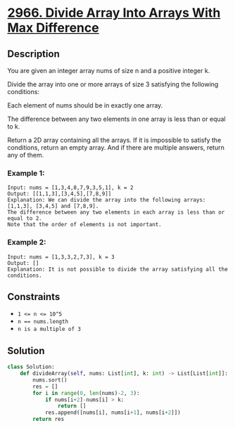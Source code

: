 # [2966. Divide Array Into Arrays With Max Difference](https://leetcode.com/problems/divide-array-into-arrays-with-max-difference/description/?envType=daily-question&envId=2024-02-01)

## Description

You are given an integer array nums of size n and a positive integer k.

Divide the array into one or more arrays of size 3 satisfying the following conditions:

Each element of nums should be in exactly one array.

The difference between any two elements in one array is less than or equal to k.

Return a 2D array containing all the arrays. If it is impossible to satisfy the conditions, return an empty array. And if there are multiple answers, return any of them.


### Example 1:

```
Input: nums = [1,3,4,8,7,9,3,5,1], k = 2
Output: [[1,1,3],[3,4,5],[7,8,9]]
Explanation: We can divide the array into the following arrays: [1,1,3], [3,4,5] and [7,8,9].
The difference between any two elements in each array is less than or equal to 2.
Note that the order of elements is not important.
```

### Example 2:

```
Input: nums = [1,3,3,2,7,3], k = 3
Output: []
Explanation: It is not possible to divide the array satisfying all the conditions.
```

## Constraints

- `1 <= n <= 10^5`
- `n == nums.length`
- `n is a multiple of 3`


## Solution

```python
class Solution:
    def divideArray(self, nums: List[int], k: int) -> List[List[int]]:
        nums.sort()
        res = []
        for i in range(0, len(nums)-2, 3):
            if nums[i+2]-nums[i] > k:
                return []
            res.append([nums[i], nums[i+1], nums[i+2]])
        return res
```